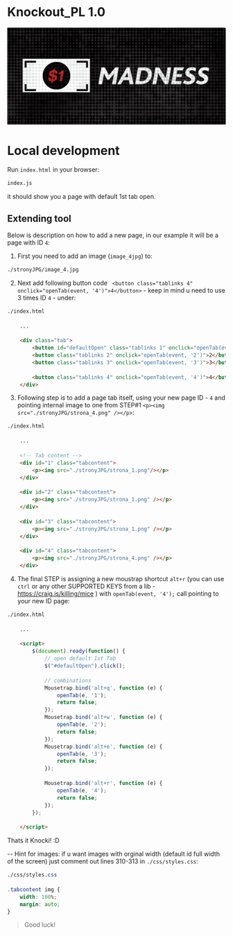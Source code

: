 # Knockout_PL 1.0

![](./assets/logo.png)

# Local development

Run `index.html` in your browser: 

```html
index.js
```

it should show you a page with default 1st tab open.

## Extending tool

Below is description on how to add a new page, in our example it will be a page with ID `4`:

1. First you need to add an image (`image_4jpg`) to:

```html
./stronyJPG/image_4.jpg
```

2. Next add following button code ` <button class="tablinks 4" onclick="openTab(event, '4')">4</button>` - keep in mind u need to use 3 times ID `4` - under:

```html
./index.html

    ...

    <div class="tab">
        <button id="defaultOpen" class="tablinks 1" onclick="openTab(event, '1')">1</button>
        <button class="tablinks 2" onclick="openTab(event, '2')">2</button>
        <button class="tablinks 3" onclick="openTab(event, '3')">3</button>

        <button class="tablinks 4" onclick="openTab(event, '4')">4</button>
    </div>
```

3. Following step is to add a page tab itself, using your new page ID - `4` and pointing internal image to one from STEP#1 `<p><img src="./stronyJPG/strona_4.png" /></p>`:

```html
./index.html

    ...

    <!-- Tab content -->
    <div id="1" class="tabcontent">
        <p><img src="./stronyJPG/strona_1.png"/></p>
    </div>

    <div id="2" class="tabcontent">
        <p><img src="./stronyJPG/strona_1.png" /></p>
    </div>

    <div id="3" class="tabcontent">
        <p><img src="./stronyJPG/strona_1.png" /></p>
    </div>

    <div id="4" class="tabcontent">
        <p><img src="./stronyJPG/strona_4.png" /></p>
    </div>
```

4. The final STEP is assigning a new moustrap shortcut `alt+r` (you can use `ctrl` or any other SUPPORTED KEYS from a lib - <https://craig.is/killing/mice> ) with `openTab(event, '4');` call pointing to your new ID page:

```html
./index.html

    ...

    <script>
        $(document).ready(function() {
            // open default 1st Tab
            $("#defaultOpen").click();

            // combinations
            Mousetrap.bind('alt+q', function (e) {
                openTab(e, '1');
                return false;
            });
            Mousetrap.bind('alt+w', function (e) {
                openTab(e, '2');
                return false;
            });  
            Mousetrap.bind('alt+e', function (e) {
                openTab(e, '3');
                return false;
            });

            Mousetrap.bind('alt+r', function (e) {
                openTab(e, '4');
                return false;
            });
        });

    </script>
```

Thats it Knocki! :D

--
Hint for images: if u want images with orginal width (default id full width of the screen) just comment out lines 310-313 in `./css/styles.css`:

```css
./css/styles.css

.tabcontent img {
    width: 100%;
    margin: auto;
}

```





> Good luck!